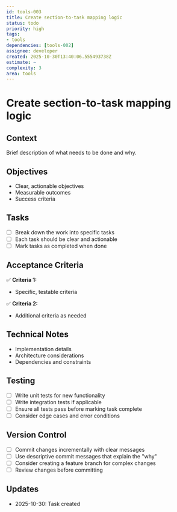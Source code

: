 ```yaml
---
id: tools-003
title: Create section-to-task mapping logic
status: todo
priority: high
tags:
- tools
dependencies: [tools-002]
assignee: developer
created: 2025-10-30T13:40:06.555493738Z
estimate: ~
complexity: 3
area: tools
---
```


# Create section-to-task mapping logic

## Context
Brief description of what needs to be done and why.

## Objectives
- Clear, actionable objectives
- Measurable outcomes
- Success criteria

## Tasks
- [ ] Break down the work into specific tasks
- [ ] Each task should be clear and actionable
- [ ] Mark tasks as completed when done

## Acceptance Criteria
✅ **Criteria 1:**
- Specific, testable criteria

✅ **Criteria 2:**
- Additional criteria as needed

## Technical Notes
- Implementation details
- Architecture considerations
- Dependencies and constraints

## Testing
- [ ] Write unit tests for new functionality
- [ ] Write integration tests if applicable
- [ ] Ensure all tests pass before marking task complete
- [ ] Consider edge cases and error conditions

## Version Control
- [ ] Commit changes incrementally with clear messages
- [ ] Use descriptive commit messages that explain the "why"
- [ ] Consider creating a feature branch for complex changes
- [ ] Review changes before committing

## Updates
- 2025-10-30: Task created
